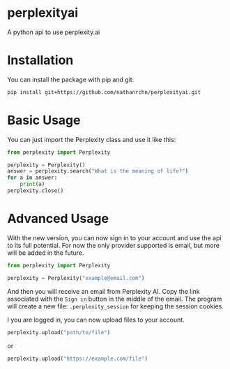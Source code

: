 # perplexityai
A python api to use perplexity.ai

# Installation
You can install the package with pip and git:
```bash
pip install git+https://github.com/nathanrchn/perplexityai.git
```

# Basic Usage
You can just import the Perplexity class and use it like this:
```python
from perplexity import Perplexity

perplexity = Perplexity()
answer = perplexity.search("What is the meaning of life?")
for a in answer:
    print(a)
perplexity.close()
```

# Advanced Usage
With the new version, you can now sign in to your account and use the api to its full potential.
For now the only provider supported is email, but more will be added in the future.
```python
from perplexity import Perplexity

perplexity = Perplexity("example@email.com")
```
And then you will receive an email from Perplexity AI. Copy the link associated with the `Sign in` button in the middle of the email.
The program will create a new file: `.perplexity_session` for keeping the session cookies.

I you are logged in, you can now upload files to your account.
```python
perplexity.upload("path/to/file")
```
or
```python
perplexity.upload("https://example.com/file")
```

